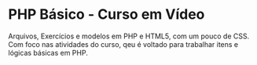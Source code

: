# PHP Básico - Curso em Vídeo

Arquivos, Exercícios e modelos em PHP e HTML5, com um pouco de CSS. 
Com foco nas atividades do curso, qeu é voltado para trabalhar itens e lógicas básicas em PHP.
